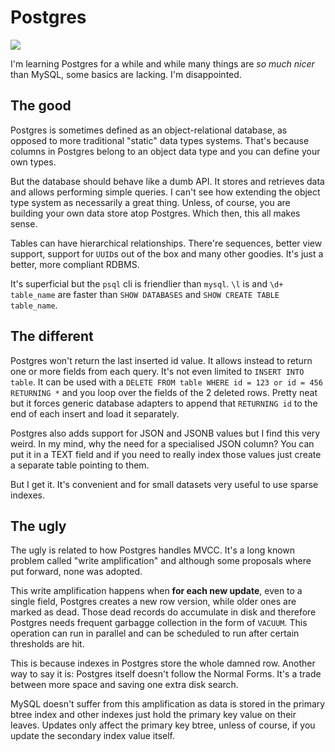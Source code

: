 <!-- tags: databases -->
<!-- hidden -->

# Postgres

<!-- START TAGS -->
[<img src="https://img.shields.io/badge/Tag-databases-brightgreen">](/tags/databases)
<!-- END TAGS -->

I'm learning Postgres for a while and while many things are *so much
nicer* than MySQL, some basics are lacking. I'm disappointed.


## The good

Postgres is sometimes defined as an object-relational database, as
opposed to more traditional "static" data types systems. That's because
columns in Postgres belong to an object data type and you can define
your own types.

But the database should behave like a dumb API. It stores and retrieves
data and allows performing simple queries. I can't see how extending
the object type system as necessarily a great thing. Unless, of course,
you are building your own data store atop Postgres. Which then, this
all makes sense.

Tables can have hierarchical relationships. There're sequences, better
view support, support for `UUID`s out of the box and many other
goodies. It's just a better, more compliant RDBMS.

It's superficial but the `psql` cli is friendlier than `mysql`. `\l`
is and `\d+ table_name` are faster than `SHOW DATABASES` and
`SHOW CREATE TABLE table_name`.


## The different

Postgres won't return the last inserted id value. It allows instead to
return one or more fields from each query. It's not even limited to
`INSERT INTO table`. It can be used with a
`DELETE FROM table WHERE id = 123 or id = 456 RETURNING *` and you
loop over the fields of the 2 deleted rows. Pretty neat but it forces
generic database adapters to append that `RETURNING id` to the end of
each insert and load it separately.

Postgres also adds support for JSON and JSONB values but I find this
very weird. In my mind, why the need for a specialised JSON column?
You can put it in a TEXT field and if you need to really index those
values just create a separate table pointing to them.

But I get it. It's convenient and for small datasets very useful to use
sparse indexes.


## The ugly

The ugly is related to how Postgres handles MVCC. It's a long known
problem called "write amplification" and although some proposals where
put forward, none was adopted.

This write amplification happens when **for each new update**, even to
a single field, Postgres creates a new row version, while older ones
are marked as dead. Those dead records do accumulate in disk and
therefore Postgres needs frequent garbagge collection in the form of
`VACUUM`. This operation can run in parallel and can be scheduled to
run after certain thresholds are hit.

This is because indexes in Postgres store the whole damned row. Another
way to say it is: Postgres itself doesn't follow the Normal Forms. It's
a trade between more space and saving one extra disk search.

MySQL doesn't suffer from this amplification as data is stored in the
primary btree index and other indexes just hold the primary key value
on their leaves. Updates only affect the primary key btree, unless of
course, if you update the secondary index value itself.
